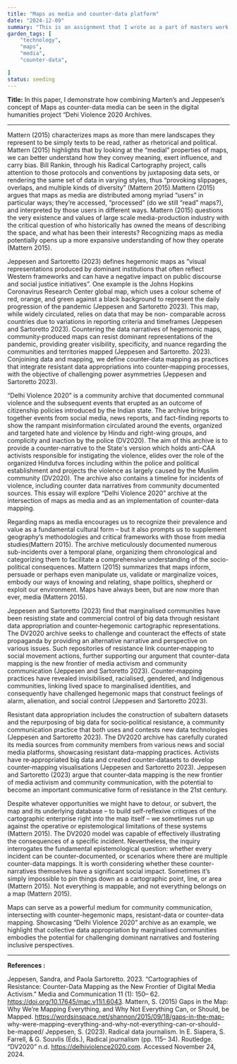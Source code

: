 ```yaml
---
title: "Maps as media and counter-data platform"
date: "2024-12-09"
summary: "This is an assignment that I wrote as a part of masters work with a 1000 word limitation. As a part of the assignment, I explore how maps can be proposed as media and data in the maps as counter-data to mass media and the impact it can have on communities."
garden_tags: [
    "technology",
    "maps",
    "media",
    "counter-data",

]
status: seeding
---
```



**Title:** In this paper, I demonstrate how combining Marten’s and Jeppesen’s concept of Maps as counter-data media can be seen in the digital humanities project “Dehi Violence 2020 Archives.

--- 

Mattern (2015) characterizes maps as more than mere landscapes they represent to be simply
texts to be read, rather as rhetorical and political. Mattern (2015) highlights that by looking at the
“medial” properties of maps, we can better understand how they convey meaning, exert
influence, and carry bias. Bill Rankin, through his Radical Cartography project, calls attention to
those protocols and conventions by juxtaposing data sets, or rendering the same set of data in
varying styles, thus “provoking slippages, overlaps, and multiple kinds of diversity” (Mattern
2015).Mattern (2015) argues that maps as media are distributed among myriad “users” in
particular ways; they’re accessed, “processed” (do we still “read” maps?), and interpreted by
those users in different ways. Mattern (2015) questions the very existence and values of large
scale media-production industry with the critical question of who historically has owned the
means of describing the space, and what has been their interests? Recognizing maps as media
potentially opens up a more expansive understanding of how they operate (Mattern 2015).


Jeppesen and Sartoretto (2023) defines hegemonic maps as “visual representations produced
by dominant institutions that often reflect Western frameworks and can have a negative impact
on public discourse and social justice initiatives”. One example is the Johns Hopkins
Coronavirus Research Center global map, which uses a colour scheme of red, orange, and
green against a black background to represent the daily progression of the pandemic (Jeppesen
and Sartoretto 2023). This map, while widely circulated, relies on data that may be non-
comparable across countries due to variations in reporting criteria and timeframes (Jeppesen
and Sartoretto 2023). Countering the data narratives of hegemonic maps, community‐produced
maps can resist dominant representations of the pandemic, providing greater visibility,
specificity, and nuance regarding the communities and territories mapped (Jeppesen and
Sartoretto. 2023). Conjoining data and mapping, we define counter‐data mapping as practices
that integrate resistant data appropriations into counter‐mapping processes, with the objective
of challenging power asymmetries (Jeppesen and Sartoretto 2023).


“Delhi Violence 2020” is a community archive that documented communal violence and the
subsequent events that erupted as an outcome of citizenship policies introduced by the Indian
state. The archive brings together events from social media, news reports, and fact-finding
reports to show the rampant misinformation circulated around the events, organized and
targeted hate and violence by Hindu and right-wing groups, and complicity and inaction by the
police (DV2020). The aim of this archive is to provide a counter-narrative to the State's version
which holds anti-CAA activists responsible for instigating the violence, elides over the role of the
organized Hindutva forces including within the police and political establishment and projects
the violence as largely caused by the Muslim community (DV2020). The archive also contains a
timeline for incidents of violence, including counter data narratives from community
documented sources. This essay will explore “Delhi Violence 2020” archive at the intersection
of maps as media and as an implementation of counter-data mapping.


Regarding maps as media encourages us to recognize their prevalence and value as a
fundamental cultural form – but it also prompts us to supplement geography’s methodologies
and critical frameworks with those from media studies(Mattern 2015). The archive meticulously
documented numerous sub-incidents over a temporal plane, organizing them chronological
and categorizing them to facilitate a comprehensive understanding of the socio-political
consequences. Mattern (2015) summarizes that maps inform, persuade or perhaps even
manipulate us, validate or marginalize voices, embody our ways of knowing and relating, shape
politics, shepherd or exploit our environment. Maps have always been, but are now more than
ever, media (Mattern 2015).


Jeppesen and Sartoretto (2023) find that marginalised communities have been resisting state
and commercial control of big data through resistant data appropriation and
counter‐hegemonic cartographic representations. The DV2020 archive seeks to challenge and
counteract the effects of state propaganda by providing an alternative narrative and perspective
on various issues. Such repositories of resistance link counter‐mapping to social movement
actions, further supporting our argument that counter-data mapping is the new frontier of
media activism and community communication (Jeppesen and Sartoretto 2023).
Counter‐mapping practices have revealed invisibilised, racialised, gendered, and Indigenous
communities, linking lived space to marginalised identities, and consequently have challenged
hegemonic maps that construct feelings of alarm, alienation, and social control (Jeppesen and
Sartoretto 2023).


Resistant data appropriation includes the construction of subaltern datasets and the
repurposing of big data for socio‐political resistance, a community communication practice
that both uses and contests new data technologies (Jeppesen and Sartoretto 2023). The
DV2020 archive has carefully curated its media sources from community members from various
news and social media platforms, showcasing resistant data-mapping practices. Activists have
re‐appropriated big data and created counter‐datasets to develop counter‐mapping
visualisations (Jeppesen and Sartoretto 2023). Jeppesen and Sartoretto (2023) argue that
counter‐data mapping is the new frontier of media activism and community communication,
with the potential to become an important communicative form of resistance in the 21st
century.


Despite whatever opportunities we might have to detour, or subvert, the map and its underlying
database – to build self-reflexive critiques of the cartographic enterprise right into the map itself – we sometimes run up against the operative or epistemological limitations of these systems
(Mattern 2015). The DV2020 model was capable of effectively illustrating the consequences of a
specific incident. Nevertheless, the inquiry interrogates the fundamental epistemological
question: whether every incident can be counter-documented, or scenarios where there are
multiple counter-data mappings. It is worth considering whether these counter-narratives
themselves have a significant social impact. Sometimes it’s simply impossible to pin things
down as a cartographic point, line, or area (Mattern 2015). Not everything is mappable, and not
everything belongs on a map (Mattern 2015).  


Maps can serve as a powerful medium for community communication, intersecting with
counter-hegemonic maps, resistant-data or counter-data mapping. Showcasing “Delhi
Violence 2020” archive as an example, we highlight that collective data appropriation by
marginalised communities embodies the potential for challenging dominant narratives and
fostering inclusive perspectives.

---- 
**References :**


Jeppesen, Sandra, and Paola Sartoretto. 2023. “Cartographies of Resistance: Counter-Data
Mapping as the New Frontier of Digital Media Activism.” Media and Communication 11 (1): 150–
62. https://doi.org/10.17645/mac.v11i1.6043.
Mattern, S. (2015) Gaps in the Map: Why We’re Mapping Everything, and Why Not Everything
Can, or Should, be Mapped. https://wordsinspace.net/shannon/2015/09/18/gaps-in-the-map-
why-were-mapping-everything-and-why-not-everything-can-or-should-be-mapped/
Jeppesen, S. (2023). Radical data journalism. In E. Siapera, S. Farrell, & G. Souvlis (Eds.),
Radical journalism (pp. 115– 34). Routledge.
“DV2020” n.d. https://delhiviolence2020.com. Accessed November 24, 2024.